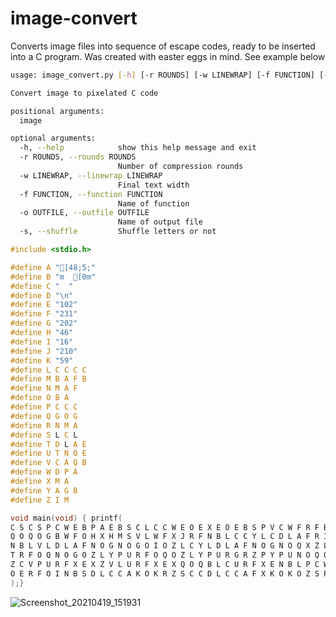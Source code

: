 # image-convert

Converts image files into sequence of escape codes, ready to be inserted into a C program.
Was created with easter eggs in mind.
See example below

```sh
usage: image_convert.py [-h] [-r ROUNDS] [-w LINEWRAP] [-f FUNCTION] [-o OUTFILE] [-s] image

Convert image to pixelated C code

positional arguments:
  image

optional arguments:
  -h, --help            show this help message and exit
  -r ROUNDS, --rounds ROUNDS
                        Number of compression rounds
  -w LINEWRAP, --linewrap LINEWRAP
                        Final text width
  -f FUNCTION, --function FUNCTION
                        Name of function
  -o OUTFILE, --outfile OUTFILE
                        Name of output file
  -s, --shuffle         Shuffle letters or not
```

```c
#include <stdio.h>

#define A "[48;5;"
#define B "m  [0m"
#define C "  "
#define D "\n"
#define E "102"
#define F "231"
#define G "202"
#define H "46"
#define I "16"
#define J "210"
#define K "59"
#define L C C C C
#define M B A F B
#define N M A F
#define O B A
#define P C C C
#define Q G O G
#define R N M A
#define S L C L
#define T D L A E
#define U T N O E
#define V C A Q B
#define W D P A
#define X M A
#define Y A G B
#define Z I M

void main(void) { printf(
C S C S P C W E B P A E B S C L C C W E O E X E O E B S P V C W F R F B S C C A
Q O Q O G B W F O H X H M S V L W F X J R F N B L C C Y L C D L A F R I O I O I
N B L V L D L A F N O G N O G O I O Z L C Y L D L A F N O G N O Q X Z L A Q B P
T R F O Q N O G O Z L Y P U R F O Q O Z L Y P U R G R Z P Y P U N O Q O E O E X // <--
Z C V P U R F X E X Z V L U R F X E X Q O Q B L C U R F X E N B L P C W K O K N // magic
O E R F O I N B S D L C C A K O K R Z S C C D L C C A F X K O K O Z S P D
);}
```

![Screenshot_20210419_151931](https://user-images.githubusercontent.com/5108025/115235504-f23d5d80-a122-11eb-9f4b-7ab0655642cd.png)
